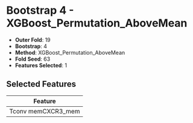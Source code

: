 # Bootstrap 4 - XGBoost_Permutation_AboveMean

- **Outer Fold**: 19
- **Bootstrap**: 4
- **Method**: XGBoost_Permutation_AboveMean
- **Fold Seed**: 63
- **Features Selected**: 1

## Selected Features

| Feature |
|---------|
| Tconv memCXCR3_mem |
